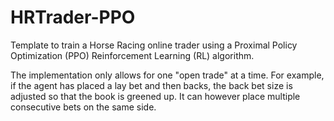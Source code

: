 # HRTrader-PPO

Template to train a Horse Racing online trader using a Proximal Policy Optimization (PPO) Reinforcement Learning (RL) algorithm.

The implementation only allows for one "open trade" at a time.
For example, if the agent has placed a lay bet and then backs, the back bet size is adjusted so that the book is greened up.
It can however place multiple consecutive bets on the same side.